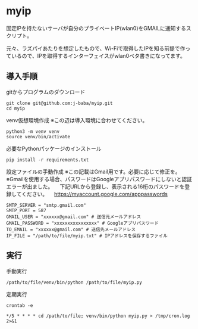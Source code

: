 # myip
固定IPを持たないサーバが自分のプライベートIP(wlan0)をGMAILに通知するスクリプト。

元々、ラズパイあたりを想定したもので、Wi-Fiで取得したIPを知る前提で作っているので、IPを取得するインターフェイスがwlan0ベタ書きになってます。

## 導入手順
gitからプログラムのダウンロード
```
git clone git@github.com:j-baba/myip.git
cd myip
```

venv仮想環境作成
※この辺は導入環境に合わせてください。
```
python3 -m venv venv
source venv/bin/activate
```

必要なPythonパッケージのインストール
```
pip install -r requirements.txt
```

設定ファイルの手動作成
※この記載はGmail用です。必要に応じて修正を。
※Gmailを使用する場合、パスワードはGoogleアプリパスワードにしないと認証エラーが出ました。
　下記URLから登録し、表示される16桁のパスワードを登録してください。
　https://myaccount.google.com/apppasswords
```
SMTP_SERVER = "smtp.gmail.com"
SMTP_PORT = 587
GMAIL_USER = "xxxxxx@gmail.com" # 送信元メールアドレス
GMAIL_PASSWORD = "xxxxxxxxxxxxxxxx" # Googleアプリパスワード
TO_EMAIL = "xxxxxx@gmail.com" # 送信先メールアドレス
IP_FILE = "/path/to/file/myip.txt" # IPアドレスを保存するファイル
```

## 実行
手動実行
```
/path/to/file/venv/bin/python /path/to/file/myip.py
```

定期実行
```
crontab -e
```
```
*/5 * * * * cd /path/to/file; venv/bin/python myip.py > /tmp/cron.log 2>&1
```
